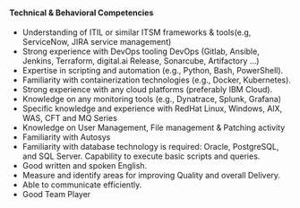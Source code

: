 #### Technical & Behavioral Competencies

- Understanding of ITIL or similar ITSM frameworks & tools(e.g, ServiceNow, JIRA service management)
- Strong experience with DevOps tooling DevOps (Gitlab, Ansible, Jenkins, Terraform, digital.ai Release, Sonarcube, Artifactory …)
- Expertise in scripting and automation (e.g., Python, Bash, PowerShell).
- Familiarity with containerization technologies (e.g., Docker, Kubernetes).
- Strong experience with any cloud platforms (preferably IBM Cloud).
- Knowledge on any monitoring tools (e.g., Dynatrace, Splunk, Grafana)
- Specific knowledge and experience with RedHat Linux, Windows, AIX, WAS, CFT and MQ Series
- Knowledge on User Management, File management & Patching activity
- Familiarity with Autosys
- Familiarity with database technology is required: Oracle, PostgreSQL, and SQL Server. Capability to execute basic scripts and queries.
- Good written and spoken English.
- Measure and identify areas for improving Quality and overall Delivery.
- Able to communicate efficiently.
- Good Team Player